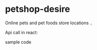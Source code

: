 # petshop-desire

Online pets and pet foods store locations
..

Api call in react:

sample code

<!--

import { useEffect, useState } from "react";
const Home = () => {
  const [userData, setUserData] = useState([]);
  const [loading, setLoading] = useState(false);
  const getData = async () => {
    setLoading(true);
    try {
      const response = await fetch("http://localhost:3000/users", {
        method: "Get",
      });
      const data = await response.json();
      setUserData(data);
    } catch (error) {
      console.log(error);
    } finally {
      setLoading(false);
    }
  };
  console.log(userData);
  useEffect(() => {
    getData();
  }, []);
  if (loading) {
    return <h1>Loading...</h1>;
  }
  return (
    <div>
      <h1>Home</h1>
      <br />
      {userData?.data?.length > 0 &&
        userData.data.map((user) => (
          <div className="my-6" key={user._id}>
            <h2>{user.name}</h2>
            <p>Email: {user.email}</p>
            <p>Role: {user.role}</p>
            <p>Active: {user.isActive ? "Yes" : "No"}</p>
            {user.shops.map((shop) => (
              <div key={shop._id}>
                <h3>Shop: {shop.name}</h3>
                <p>Contact: {shop.contactNo}</p>
                <p>Email: {shop.email}</p>
                <p>Description: {shop.description}</p>
                <p>Status: {shop.status}</p>
                <p>
                  Address: {shop.address.street}, {shop.address.city},{" "}
                  {shop.address.state}, {shop.address.country},{" "}
                  {shop.address.zipCode}
                </p>
              </div>
            ))}
          </div>
        ))}
    </div>
  );
};
export default Home;

 -->

